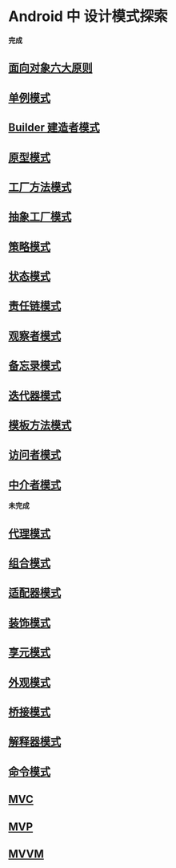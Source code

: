 # Android 中 设计模式探索
**完成**
## [面向对象六大原则](https://juejin.im/post/5d669bfc6fb9a06b1b19d25e)
## [单例模式](https://juejin.im/post/5d6a8121e51d4561e6237193)
## [Builder 建造者模式](https://juejin.im/post/5d6bcd0ee51d4561d41d2e36)
## [原型模式](https://juejin.im/post/5d6e7eaa5188250d9432b463)
## [工厂方法模式](https://juejin.im/post/5d7125d5f265da03d7283ce9)
## [抽象工厂模式](https://juejin.im/post/5d71278ef265da03d063c265)
## [策略模式](https://juejin.im/post/5d7273abf265da03b31bf1ec)
## [状态模式](https://juejin.im/post/5d738f40e51d4561c41fb8a6)
## [责任链模式](https://juejin.im/post/5d749589f265da03d871e36e)
## [观察者模式](https://juejin.im/post/5d7501f36fb9a06ac93cf457)
## [备忘录模式](https://juejin.im/post/5d77ab1de51d4561c83e7cd9)
## [迭代器模式](https://juejin.im/post/5d791e176fb9a06ae61ae3cc)
## [模板方法模式](https://juejin.im/post/5d7a759fe51d4561c02a25db)
## [访问者模式](https://juejin.im/post/5d7b24b1e51d4561d41d2e96)
## [中介者模式](https://juejin.im/post/5d7b63b3e51d4561ea1a94ed)

**未完成**
## [代理模式]()
## [组合模式]()
## [适配器模式]()
## [装饰模式]()
## [享元模式]()
## [外观模式]()
## [桥接模式]()
## [解释器模式]()
## [命令模式]()

## [MVC]()
## [MVP]()
## [MVVM]()






